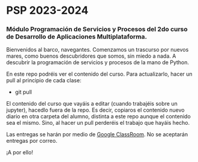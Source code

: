 # PSP 2023-2024

### Módulo Programación de Servicios y Procesos del 2do curso de Desarrollo de Aplicaciones Multiplataforma.

Bienvenidos al barco, navegantes. Comenzamos un trascurso por nuevos mares, como buenos descubridores que somos, sin miedo a nada. A descubrir la programación de servicios y procesos de la mano de Python.

En este repo podréis ver el contenido del curso. Para actualizarlo, hacer un pull al principio de cada clase:
- git pull

El contenido del curso que vayáis a editar (cuando trabajéis sobre un jupyter), hacedlo fuera de la repo. Es decir, copiaros el contenido nuevo diario en otra carpeta del alumno, distinta a este repo aunque el contenido sea el mismo. Sino, al hacer un pull perderéis el trabajo que hayáis hecho.

Las entregas se harán por medio de [Google ClassRoom](https://classroom.google.com/c/NjMzNDQzNjAyMDk5). No se aceptarán entregas por correo.

¡A por ello!


